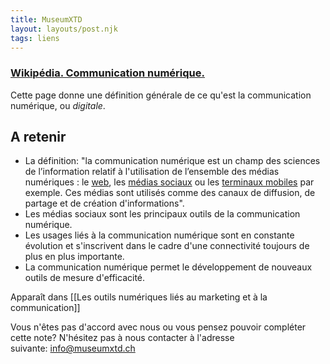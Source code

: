 ```yaml
---
title: MuseumXTD
layout: layouts/post.njk
tags: liens
---
```

### [Wikipédia. Communication numérique.](https://fr.wikipedia.org/wiki/Communication_num%C3%A9rique)
Cette page donne une définition générale de ce qu'est la communication numérique, ou *digitale*. 

## A retenir
- La définition: "la communication numérique est un champ des sciences de l’information relatif à l'utilisation de l’ensemble des médias numériques : le [web](https://fr.wikipedia.org/wiki/Web "Web"), les [médias sociaux](https://fr.wikipedia.org/wiki/M%C3%A9dias_sociaux "Médias sociaux") ou les [terminaux mobiles](https://fr.wikipedia.org/wiki/Terminaux_mobiles "Terminaux mobiles") par exemple. Ces médias sont utilisés comme des canaux de diffusion, de partage et de création d'informations".
- Les médias sociaux sont les principaux outils de la communication numérique. 
- Les usages liés à la communication numérique sont en constante évolution et s'inscrivent dans le cadre d'une connectivité toujours de plus en plus importante. 
- La communication numérique permet le développement de nouveaux outils de mesure d'efficacité.


Apparaît dans [[Les outils numériques liés au marketing et à la communication]]

Vous n'êtes pas d'accord avec nous ou vous pensez pouvoir compléter cette note? N'hésitez pas à nous contacter à l'adresse suivante: [info@museumxtd.ch](mailto:info@museumxtd.ch)